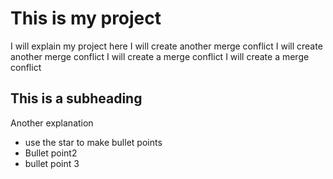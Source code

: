 # This is my project
I will explain my project here
I will create another merge conflict
I will create another merge conflict
I will create a merge conflict
I will create a merge conflict


## This is a subheading
Another explanation
* use the star to make bullet points
* Bullet point2
* bullet point 3

